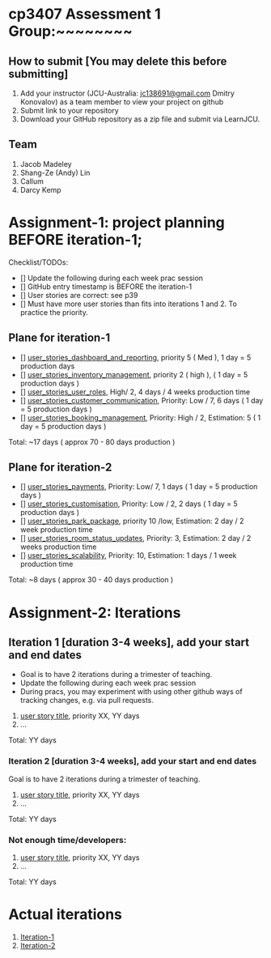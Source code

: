 # cp3407 Assessment 1 Group:~~~~~~~~

## How to submit [You may delete this before submitting]
1. Add your instructor (JCU-Australia: jc138691@gmail.com Dmitry Konovalov) as a team member to view your project on github
2. Submit link to your repository
3. Download your GitHub repository as a zip file and submit via LearnJCU.

## Team

1. Jacob Madeley
2. Shang-Ze (Andy) Lin
3. Callum
4. Darcy Kemp


# Assignment-1: project planning BEFORE iteration-1;
Checklist/TODOs: 
- [] Update the following during each week prac session
- [] GitHub entry timestamp is BEFORE the iteration-1
- [] User stories are correct: see p39
- [] Must have more user stories than fits into iterations 1 and 2. To practice the priority.

## Plane for iteration-1
- [] [user_stories_dashboard_and_reporting](./user_stories/user_story_dashboard_and_reporting.md), priority 5 ( Med ), 1 day = 5 production days
- [] [user_stories_inventory_management](./user_stories/user_story_inventory_management.md), priority 2 ( high ), ( 1 day = 5 production days )
- [] [user_stories_user_roles](./user_stories/user_story_user_roles.md), High/ 2, 4 days / 4 weeks production time
- [] [user_stories_customer_communication](./user_stories/user_story_customer_communication.md), Priority: Low / 7, 6 days ( 1 day = 5 production days )
- [] [user_stories_booking_management](./user_stories/user_story_booking_management.md), Priority: High / 2, Estimation: 5 ( 1 day = 5 production days )

Total: ~17 days ( approx 70 - 80 days production )
## Plane for iteration-2
- [] [user_stories_payments](./user_stories/user_stories_payments.md), Priority: Low/ 7, 1 days ( 1 day = 5 production days )
- [] [user_stories_customisation](./user_stories/user_story_customisation.md), Priority: Low / 2, 2 days ( 1 day = 5 production days )
- [] [user_stories_park_package](./user_stories/user_story_park_package.md), priority 10 /low, Estimation: 2 day / 2 week production time
- [] [user_stories_room_status_updates](./user_stories/user_story_room_status_updates.md), Priority: 3, Estimation: 2 day / 2 weeks production time
- [] [user_stories_scalability](./user_stories/user_story_scalability.md), Priority: 10, Estimation: 1 days / 1 week production time

Total: ~8 days ( approx 30 - 40 days production )


# Assignment-2: Iterations

## Iteration 1 [duration 3-4 weeks], add your start and end dates 

* Goal is to have 2 iterations during a trimester of teaching.
* Update the following during each week prac session
* During pracs, you may experiment with using other github ways of tracking changes, e.g. via pull requests.

1. [user story title](./user_stories/user_story_01_title.md), priority XX, YY days 
2. ...

Total: YY days


### Iteration 2 [duration 3-4 weeks], add your start and end dates
Goal is to have 2 iterations during a trimester of teaching.
1. [user story title](./user_stories/user_story_01_title.md), priority XX, YY days 
2. ...

Total: YY days

### Not enough time/developers: 
1. [user story title](./user_stories/user_story_01_title.md), priority XX, YY days 
2. ...

Total: YY days

# Actual iterations
1. [Iteration-1](./iteration_1.md)
2. [Iteration-2](./iteration_2.md)


